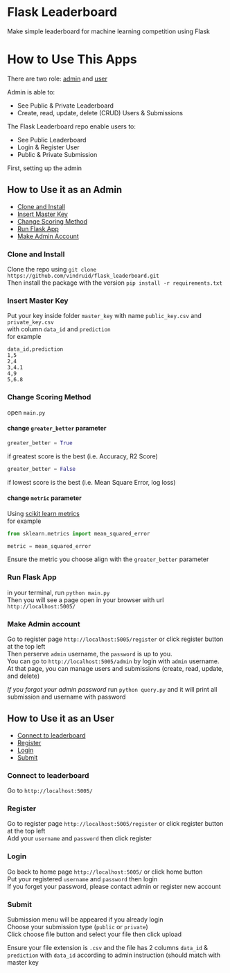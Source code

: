 # Flask Leaderboard
Make simple leaderboard for machine learning competition using Flask

# How to Use This Apps
There are two role: [admin](#How-to-Use-it-as-an-Admin) and [user](#How-to-Use-it-as-an-User) 

Admin is able to: 
- See Public & Private Leaderboard
- Create, read, update, delete (CRUD) Users & Submissions

The Flask Leaderboard repo enable users to:
- See Public Leaderboard 
- Login & Register User
- Public & Private Submission

First, setting up the admin 

## How to Use it as an Admin
- [Clone and Install](#clone-and-install)
- [Insert Master Key](#insert-master-key)
- [Change Scoring Method](#change-scoring-method)
- [Run Flask App](#run-flask-app)
- [Make Admin Account](#make-admin-account)

### Clone and Install
Clone the repo using `git clone https://github.com/vindruid/flask_leaderboard.git` 
<br>
Then install the package with the version `pip install -r requirements.txt`

### Insert Master Key
Put your key inside folder `master_key` with name  `public_key.csv` and `private_key.csv`
<br>
with column `data_id` and `prediction`
<br>
for example 
```
data_id,prediction
1,5
2,4
3,4.1
4,9
5,6.8
```

### Change Scoring Method
open `main.py`
#### change `greater_better` parameter 
```python
greater_better = True
```
if greatest score is the best (i.e. Accuracy, R2 Score) 

```python
greater_better = False
```
if lowest score is the best (i.e. Mean Square Error, log loss)

#### change `metric` parameter
Using [scikit learn metrics](https://scikit-learn.org/stable/modules/classes.html#sklearn-metrics-metrics) 
<br>
for example
```python
from sklearn.metrics import mean_squared_error

metric = mean_squared_error
```
Ensure the metric you choose align with the `greater_better` parameter

### Run Flask App
in your terminal, run `python main.py` <br>
Then you will see a page open in your browser with url `http://localhost:5005/`

### Make Admin account
Go to register page `http://localhost:5005/register` or click register button at the top left <br> 
Then perserve `admin` username, the `password` is up to you. <br>
You can go to `http://localhost:5005/admin` by login with `admin` username. <br>
At that page, you can manage users and submissions (create, read, update, and delete)

*If you forgot your admin password* 
run `python query.py` and it will print all submission and username with password 


## How to Use it as an User
- [Connect to leaderboard](connect-to-leaderboard)
- [Register](#register)
- [Login](#login)
- [Submit](#submit)

### Connect to leaderboard
Go to `http://localhost:5005/`

### Register
Go to register page `http://localhost:5005/register` or click register button at the top left <br> 
Add your `username` and `password` then click register

### Login
Go back to home page `http://localhost:5005/` or click home button <br> 
Put your registered `username` and `password` then login <br> 
If you forget your password, please contact admin or register new account

### Submit
Submission menu will be appeared if you already login <br>
Choose your submission type (`public` or `private`) <br>
Click choose file button and select your file then click upload

Ensure your file extension is `.csv` and the file has 2 columns `data_id` & `prediction` with `data_id` according to admin instruction (should match with master key


